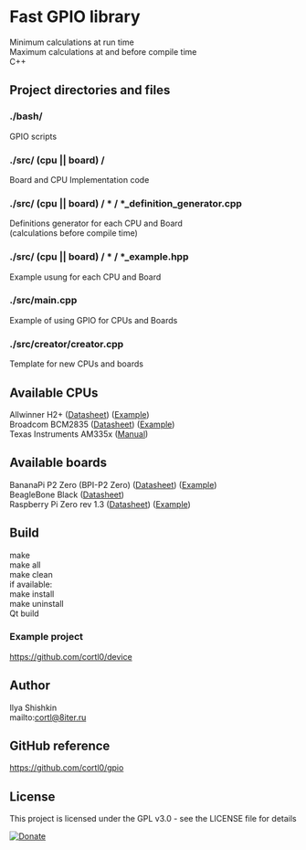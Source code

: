 # Fast GPIO library
Minimum calculations at run time  
Maximum calculations at and before compile time  
C++

## Project directories and files

### ./bash/
GPIO scripts

### ./src/ (cpu || board) /
Board and CPU Implementation code

### ./src/ (cpu || board) / * / *_definition_generator.cpp
Definitions generator for each CPU and Board  
(calculations before compile time)

### ./src/ (cpu || board) / * / *_example.hpp
Example usung for each CPU and Board

### ./src/main.cpp
Example of using GPIO for CPUs and Boards

### ./src/creator/creator.cpp
Template for new CPUs and boards

## Available CPUs
Allwinner H2+ ([Datasheet](http://8iter.ru/datasheets/cpu/Allwinner_H2+_Datasheet_V1.2.pdf)) ([Example](https://github.com/cortl0/gpio/blob/master/src/cpu/allwinner_h2_plus/allwinner_h2_plus_example.hpp))  
Broadcom BCM2835 ([Datasheet](http://8iter.ru/datasheets/cpu/Broadcom_BCM2835_Datasheet.pdf)) ([Example](https://github.com/cortl0/gpio/blob/master/src/cpu/broadcom_bcm2835/broadcom_bcm2835_example.hpp))  
Texas Instruments AM335x ([Manual](http://8iter.ru/datasheets/cpu/Texas_Instruments_AM335x_and_AMIC110_Sitara_Manual.pdf))

## Available boards
BananaPi P2 Zero (BPI-P2 Zero) ([Datasheet](http://8iter.ru/datasheets/board/BananaPI_P2_Zero_Datasheet_v1_0.pdf)) ([Example](https://github.com/cortl0/gpio/blob/master/src/board/bpi_p2_zero/bpi_p2_zero_example.hpp))  
BeagleBone Black ([Datasheet](http://8iter.ru/datasheets/board/BeagleBone_Black_Datasheet.pdf))  
Raspberry Pi Zero rev 1.3 ([Datasheet](http://8iter.ru/datasheets/board/Raspberry_Pi_Zero_r1_3_Datasheet.pdf)) ([Example](https://github.com/cortl0/gpio/blob/master/src/board/raspberry_pi_zero_r1_3/raspberry_pi_zero_r1_3_example.hpp))

## Build
make  
make all  
make clean  
if available:  
make install  
make uninstall  
Qt build

### Example project
https://github.com/cortl0/device

## Author
Ilya Shishkin  
mailto:cortl@8iter.ru

## GitHub reference
https://github.com/cortl0/gpio

## License
This project is licensed under the GPL v3.0 - see the LICENSE file for details

[![Donate](https://img.shields.io/badge/Donate-PayPal-green.svg)](https://www.paypal.com/cgi-bin/webscr?cmd=_s-xclick&hosted_button_id=DPXPWAL9BQD8Q)  
